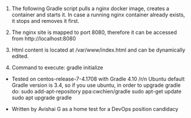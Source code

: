   1. The following Gradle script pulls a nginx docker image, creates a container and starts it. 
     In case a running nginx container already exists, it stops and removes it first.

  2. The nginx site is mapped to port 8080, therefore it can be accessed from http://localhost:8080
  
  3. Html content is located at /var/www/index.html and can be dynamically edited.

  4. Command to execute: gradle initialize
  
  * Tested on centos-release-7-4.1708 with Gradle 4.10 /r/n
    Ubuntu default Gradle version is 3.4, so if you use ubuntu, in order to upgrade gradle do:
	sudo add-apt-repository ppa:cwchien/gradle
	sudo apt-get update
	sudo apt upgrade gradle
	
  * Written by Avishai G as a home test for a DevOps position candidacy
